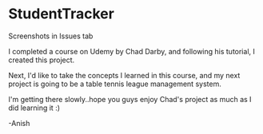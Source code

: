 # StudentTracker

Screenshots in Issues tab

I completed a course on Udemy by Chad Darby, and following his tutorial, I created this project.  

Next, I'd like to take the concepts I learned in this course, and my next project is going to be a table tennis league management system.

I'm getting there slowly..hope you guys enjoy Chad's project as much as I did learning it :) 

-Anish
